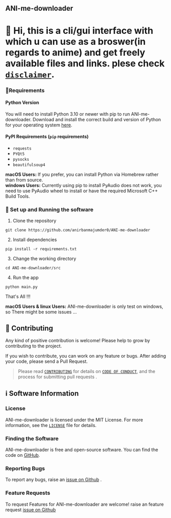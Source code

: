 ## ANI-me-downloader

# 👋 Hi, this is a cli/gui interface with which u can use as a broswer(in regards to anime) and get freely available files and links. plese check [`disclaimer`](disclaimer.md).

### 📝Requirements

#### Python Version

You will need to install Python 3.10 or newer with pip to run ANI-me-downloader. Download and install the correct
build and version of Python for your operating system [here](https://python.org/downloads).


#### PyPI Requirements (`pip` requirements)

* `requests`
* `PYQt5`
* `pysocks`
* `beautifulsoup4`

**macOS Users:** If you prefer, you can install Python via Homebrew rather than from source.\
**windows Users:** Currently using pip to install PyAudio does not work, you need to use PyAudio wheel to install or have the required Microsoft C++ Build Tools.

### 📜 Set up and Running the software

1. Clone the repository

```
git clone https://github.com/anirbanmajumder0/ANI-me-downloader
```

2. Install dependencies

```
pip install -r requirements.txt
```

3. Change the working directory

```
cd ANI-me-downloader/src
```

4. Run the app

```
python main.py
```

That's All !!!

**macOS Users & linux Users:** ANI-me-downloader is only test on windows, so There might be some issues ...


## 🤝 Contributing

Any kind of positive contribution is welcome! Please help to grow by contributing to the project.

If you wish to contribute, you can work on any feature or bugs. After adding your code, please send a Pull Request.

> Please read [`CONTRIBUTING`](CONTRIBUTING.md) for details on [`CODE OF CONDUCT`](CODE_OF_CONDUCT.md), and the process for submitting pull requests .


## ℹ️ Software Information

### License

ANI-me-downloader is licensed under the MIT License. For more information, see the [`LICENSE`](LICENSE) file for details.

### Finding the Software

ANI-me-downloader is free and open-source software. You can find the code on
[GitHub](https://github.com/anirbanmajumder0/ANI-me-downloader).

### Reporting Bugs

To report any bugs, raise an [issue on Github](https://github.com/anirbanmajumder0/ANI-me-downloader/issues/new?assignees=anirbanmajumder0&labels=&template=bug_report.md) .

### Feature Requests

To request Features for ANI-me-downloader are welcome! raise an feature request [issue on Github](https://github.com/anirbanmajumder0/ANI-me-downloader/issues/new?assignees=anirbanmajumder0&labels=&template=feature_request.md)
